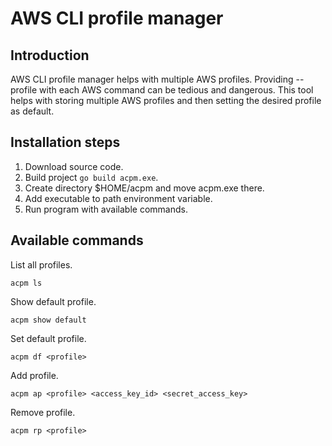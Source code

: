 # AWS CLI profile manager

## Introduction

AWS CLI profile manager helps with multiple AWS profiles. Providing --profile with each AWS command can be tedious and dangerous. This tool helps with storing multiple AWS profiles and then setting the desired profile as default.

## Installation steps

1. Download source code.
2. Build project ```go build acpm.exe```.
3. Create directory $HOME/acpm and move acpm.exe there.
4. Add executable to path environment variable.
5. Run program with available commands.

## Available commands

List all profiles.
```
acpm ls
```

Show default profile.
```
acpm show default
```

Set default profile.
```
acpm df <profile>
```

Add profile.
```
acpm ap <profile> <access_key_id> <secret_access_key>
```

Remove profile.
```
acpm rp <profile>
```
